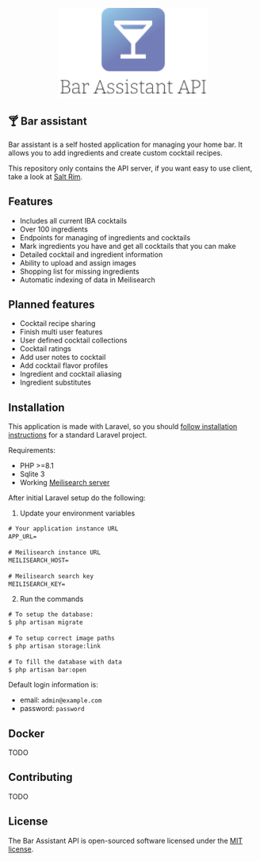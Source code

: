 <p align="center">
    <a href="https://karlomikus.com" target="_blank"><img src="resources/art/logotype.svg" alt="Bar assistant Logo" width="300"></a>
</p>

## 🍸 Bar assistant

Bar assistant is a self hosted application for managing your home bar. It allows you to add ingredients and create custom cocktail recipes.

This repository only contains the API server, if you want easy to use client, take a look at [Salt Rim](https://github.com/karlomikus/vue-salt-rim).

## Features

- Includes all current IBA cocktails
- Over 100 ingredients
- Endpoints for managing of ingredients and cocktails
- Mark ingredients you have and get all cocktails that you can make
- Detailed cocktail and ingredient information
- Ability to upload and assign images
- Shopping list for missing ingredients
- Automatic indexing of data in Meilisearch

## Planned features

- Cocktail recipe sharing
- Finish multi user features
- User defined cocktail collections
- Cocktail ratings
- Add user notes to cocktail
- Add cocktail flavor profiles
- Ingredient and cocktail aliasing
- Ingredient substitutes

## Installation

This application is made with Laravel, so you should [follow installation instructions](https://laravel.com/docs/9.x/deployment) for a standard Laravel project.

Requirements:

- PHP >=8.1
- Sqlite 3
- Working [Meilisearch server](https://github.com/meilisearch)

After initial Laravel setup do the following:

1. Update your environment variables

```
# Your application instance URL
APP_URL=

# Meilisearch instance URL
MEILISEARCH_HOST=

# Meilisearch search key
MEILISEARCH_KEY=
```

2. Run the commands
```
# To setup the database:
$ php artisan migrate

# To setup correct image paths
$ php artisan storage:link

# To fill the database with data
$ php artisan bar:open
```

Default login information is:

- email: `admin@example.com`
- password: `password`

## Docker

TODO

## Contributing

TODO

## License

The Bar Assistant API is open-sourced software licensed under the [MIT license](https://opensource.org/licenses/MIT).
